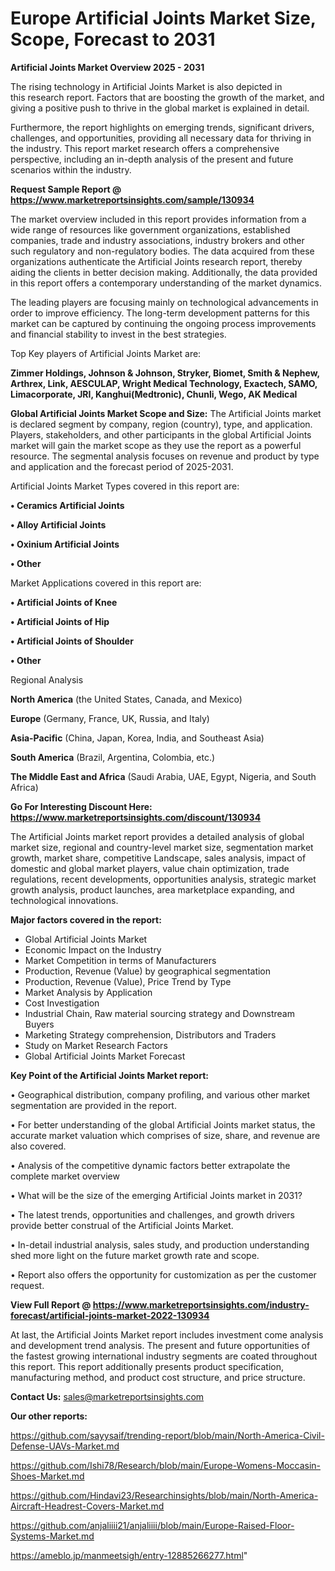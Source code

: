 # Europe Artificial Joints Market Size, Scope, Forecast to 2031

<Strong> Artificial Joints Market Overview 2025 - 2031</strong>

The rising technology in Artificial Joints Market is also depicted in this research report. Factors that are boosting the growth of the market, and giving a positive push to thrive in the global market is explained in detail.

Furthermore, the report highlights on emerging trends, significant drivers, challenges, and opportunities, providing all necessary data for thriving in the industry. This report market research offers a comprehensive perspective, including an in-depth analysis of the present and future scenarios within the industry.

<strong>Request Sample Report @ <a href=https://www.marketreportsinsights.com/sample/130934>https://www.marketreportsinsights.com/sample/130934</a></strong>

The market overview included in this report provides information from a wide range of resources like government organizations, established companies, trade and industry associations, industry brokers and other such regulatory and non-regulatory bodies. The data acquired from these organizations authenticate the Artificial Joints research report, thereby aiding the clients in better decision making. Additionally, the data provided in this report offers a contemporary understanding of the market dynamics.

The leading players are focusing mainly on technological advancements in order to improve efficiency. The long-term development patterns for this market can be captured by continuing the ongoing process improvements and financial stability to invest in the best strategies.

Top Key players of Artificial Joints Market are:

<strong>Zimmer Holdings, Johnson & Johnson, Stryker, Biomet, Smith & Nephew, Arthrex, Link, AESCULAP, Wright Medical Technology, Exactech, SAMO, Limacorporate, JRI, Kanghui(Medtronic), Chunli, Wego, AK Medical</strong>

<strong><b>Global Artificial Joints Market Scope and Size:</b></strong>
The Artificial Joints market is declared segment by company, region (country), type, and application. Players, stakeholders, and other participants in the global Artificial Joints market will gain the market scope as they use the report as a powerful resource. The segmental analysis focuses on revenue and product by type and application and the forecast period of 2025-2031.

Artificial Joints Market Types covered in this report are:

<strong>• Ceramics Artificial Joints

• Alloy Artificial Joints

• Oxinium Artificial Joints

• Other</strong>

Market Applications covered in this report are:

<strong>• Artificial Joints of Knee

• Artificial Joints of Hip

• Artificial Joints of Shoulder

• Other</strong> 

Regional Analysis

<strong>North America</strong> (the United States, Canada, and Mexico)

<strong>Europe</strong> (Germany, France, UK, Russia, and Italy)

<strong>Asia-Pacific</strong> (China, Japan, Korea, India, and Southeast Asia)

<strong>South America</strong> (Brazil, Argentina, Colombia, etc.)

<strong>The Middle East and Africa</strong> (Saudi Arabia, UAE, Egypt, Nigeria, and South Africa)

<strong>Go For Interesting Discount Here: <a href=https://www.marketreportsinsights.com/discount/130934>https://www.marketreportsinsights.com/discount/130934</a></strong>

The Artificial Joints market report provides a detailed analysis of global market size, regional and country-level market size, segmentation market growth, market share, competitive Landscape, sales analysis, impact of domestic and global market players, value chain optimization, trade regulations, recent developments, opportunities analysis, strategic market growth analysis, product launches, area marketplace expanding, and technological innovations.

<strong><b>Major factors covered in the report:</b></strong>
<ul>
  <li>Global Artificial Joints Market </li>
  <li>Economic Impact on the Industry</li>
  <li>Market Competition in terms of Manufacturers</li>
  <li>Production, Revenue (Value) by geographical segmentation</li>
  <li>Production, Revenue (Value), Price Trend by Type</li>
  <li>Market Analysis by Application</li>
  <li>Cost Investigation</li>
  <li>Industrial Chain, Raw material sourcing strategy and Downstream Buyers</li>
  <li>Marketing Strategy comprehension, Distributors and Traders</li>
  <li>Study on Market Research Factors</li>
  <li>Global Artificial Joints Market Forecast</li>
</ul>

<strong><b>Key Point of the Artificial Joints Market report:</b></strong>

• Geographical distribution, company profiling, and various other market segmentation are provided in the report.

• For better understanding of the global Artificial Joints market status, the accurate market valuation which comprises of size, share, and revenue are also covered.

• Analysis of the competitive dynamic factors better extrapolate the complete market overview

• What will be the size of the emerging Artificial Joints market in 2031?

• The latest trends, opportunities and challenges, and growth drivers provide better construal of the Artificial Joints Market.

• In-detail industrial analysis, sales study, and production understanding shed more light on the future market growth rate and scope.

• Report also offers the opportunity for customization as per the customer request.

<strong><b>View Full Report @ <a href=https://www.marketreportsinsights.com/industry-forecast/artificial-joints-market-2022-130934>https://www.marketreportsinsights.com/industry-forecast/artificial-joints-market-2022-130934</a></b></strong>


At last, the Artificial Joints Market report includes investment come analysis and development trend analysis. The present and future opportunities of the fastest growing international industry segments are coated throughout this report. This report additionally presents product specification, manufacturing method, and product cost structure, and price structure.

<strong>Contact Us:</strong>
sales@marketreportsinsights.com

<strong>Our other reports:</strong>

<a href=https://github.com/sayysaif/trending-report/blob/main/North-America-Civil-Defense-UAVs-Market.md>https://github.com/sayysaif/trending-report/blob/main/North-America-Civil-Defense-UAVs-Market.md</a>

<a href=https://github.com/Ishi78/Research/blob/main/Europe-Womens-Moccasin-Shoes-Market.md>https://github.com/Ishi78/Research/blob/main/Europe-Womens-Moccasin-Shoes-Market.md</a>

<a href=https://github.com/Hindavi23/Researchinsights/blob/main/North-America-Aircraft-Headrest-Covers-Market.md>https://github.com/Hindavi23/Researchinsights/blob/main/North-America-Aircraft-Headrest-Covers-Market.md</a>

<a href=https://github.com/anjaliiii21/anjaliiii/blob/main/Europe-Raised-Floor-Systems-Market.md>https://github.com/anjaliiii21/anjaliiii/blob/main/Europe-Raised-Floor-Systems-Market.md</a>

<a href=https://ameblo.jp/manmeetsigh/entry-12885266277.html>https://ameblo.jp/manmeetsigh/entry-12885266277.html</a>"
